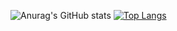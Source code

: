 ![Anurag's GitHub stats](https://github-readme-stats.vercel.app/api?username=joselitolima21&show_icons=true&theme=radical&count_private=true&include_all_commits=true)
[![Top Langs](https://github-readme-stats.vercel.app/api/top-langs/?username=joselitolima21&layout=compact&hide=c++)](https://github.com/anuraghazra/github-readme-stats)

